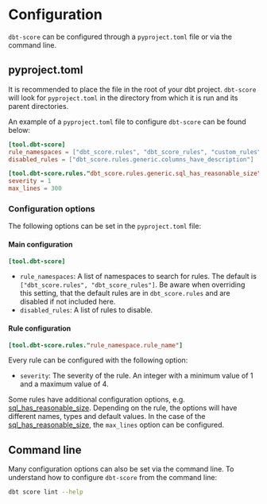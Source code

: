 # Configuration

`dbt-score` can be configured through a `pyproject.toml` file or via the command
line.

## pyproject.toml

It is recommended to place the file in the root of your dbt project. `dbt-score`
will look for `pyproject.toml` in the directory from which it is run and its
parent directories.

An example of a `pyproject.toml` file to configure `dbt-score` can be found
below:

```toml
[tool.dbt-score]
rule_namespaces = ["dbt_score.rules", "dbt_score_rules", "custom_rules"]
disabled_rules = ["dbt_score.rules.generic.columns_have_description"]

[tool.dbt-score.rules."dbt_score.rules.generic.sql_has_reasonable_size"]
severity = 1
max_lines = 300
```

### Configuration options

The following options can be set in the `pyproject.toml` file:

#### Main configuration

```toml
[tool.dbt-score]
```

- `rule_namespaces`: A list of namespaces to search for rules. The default is
  `["dbt_score.rules", "dbt_score_rules"]`. Be aware when overriding this
  setting, that the default rules are in `dbt_score.rules` and are disabled if
  not included here.
- `disabled_rules`: A list of rules to disable.

#### Rule configuration

```toml
[tool.dbt-score.rules."rule_namespace.rule_name"]
```

Every rule can be configured with the following option:

- `severity`: The severity of the rule. An integer with a minimum value of 1 and
  a maximum value of 4.

Some rules have additional configuration options, e.g.
[sql_has_reasonable_size](/rules/generic/#sql_has_reasonable_size). Depending on
the rule, the options will have different names, types and default values. In
the case of the
[sql_has_reasonable_size](/rules/generic/#sql_has_reasonable_size), the
`max_lines` option can be configured.

## Command line

Many configuration options can also be set via the command line. To understand
how to configure `dbt-score` from the command line:

```bash
dbt score lint --help
```
